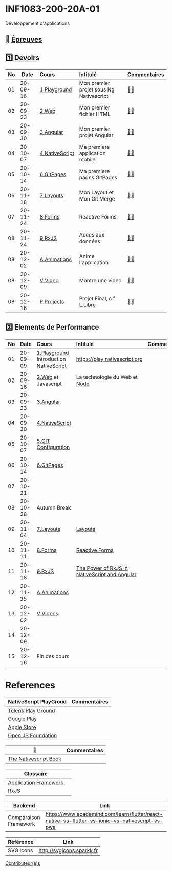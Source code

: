 # INF1083-200-20A-01

Développement d'applications

## :date: [Épreuves](.epreuves) 

## :one: [Devoirs](Devoirs)

|No| Date   | Cours                                  | Intitulé                               |  Commentaires                                   |
|--|--------|:---------------------------------------|:---------------------------------------|:------------------------------------------------|
|01|20-09-16| [1.Playground](1.Playground/README.md) | Mon premier projet sous Ng Nativescript| [:student:](1.Playground) |
|02|20-09-23| [2.Web](2.Web)                         | Mon premier fichier HTML               | [:student:](2.Web/.scripts/Participation.md) |
|03|20-09-30| [3.Angular](3.Angular)                 | Mon premier projet Angular             | [:student:](3.Angular/.scripts/Participation.md) |
|04|20-10-07| [4.NativeScript](4.NativeScript)       | Ma premiere application mobile         | [:student:](4.NativeScript/.scripts/Participation.md)   |
|05|20-10-14| [6.GitPages](6.GitPages)               | Ma premiere pages GitPages             | [:student:](6.GitPages/.scripts/Participation.md) | 
|06|20-11-18| [7.Layouts](7.Layouts)                 | Mon Layout et Mon Git Merge            | [:student:](7.Layouts/.scripts/Participation.md)  |
|07|20-11-24| [8.Forms](8.Forms)                     | Reactive Forms.                        | [:student:](8.Forms/.scripts/Participation.md)     |
|08|20-11-24| [9.RxJS](9.RxJS)                       | Acces aux données                      | [:student:](9.RxJS/.scripts/Participation.md)      |
|08|20-12-02| [A.Animations](A.Animations)           | Anime l'application                    | [:student:](A.Animations/.scripts/Participation.md) |   
|08|20-12-09| [V.Video](V.Video)                     | Montre une video                       | [:student:](V.Videos/.scripts/Participation.md)    |   
|08|20-12-16| [P.Projects](P.Projects)               | Projet Final, c.f. [L.Libre](L.Libre)  | [:student:](P.Projetcs/.scripts/Participation.md)  |

## :two: Elements de Performance

|No| Date   | Cours                                          | Intitulé                                |  Commentaires     |
|--|--------|:-----------------------------------------------|:----------------------------------------|:------------------|
|01|20-09-09| [1.Playground](1.Playground) Introduction NativeScript           | https://play.nativescript.org           |                   |
|02|20-09-16| [2.Web](2.Web) et Javascript                   | La technologie du Web et [Node](https://github.com/CollegeBoreal/Tutoriels/tree/master/W.Web/N.Node)           |                   |
|03|20-09-23| [3.Angular](3.Angular)                         |                                         |                   |
|04|20-09-30| [4.NativeScript](4.NativeScript)               |                                         |                   |
|05|20-10-07| [5.GIT Configuration](https://github.com/CollegeBoreal/Tutoriels/tree/master/0.GIT#three-configurer-git-gitconfig)|              |                   |
|06|20-10-14| [6.GitPages](6.GitPages)                       |                                         |                   |
|07|20-10-21|                                                |                                         |                   |
|08|20-10-28| Autumn Break                                   |                                         |                   |
|09|20-11-04| [7.Layouts](7.Layouts)                         | [Layouts](https://docs.nativescript.org/ui/layouts/layout-containers) |                   |
|10|20-11-11| [8.Forms](8.Forms)                             | [Reactive Forms](https://angular.io/guide/forms-overview#setup-in-reactive-forms)          |        |
|11|20-11-18| [9.RxJS](9.RxJS)                               |  [The Power of RxJS in NativeScript and Angular](https://nativescript.org/blog/nativescript-developer-day-the-power-of-rxjs-in-nativescript-and-angular/)   |                   |
|12|20-11-25| [A.Animations](A.Animations)                   |                                         |                   |
|13|20-12-02| [V.Videos](V.Videos)                           |                                         |                   |
|14|20-12-09|                                                |                                         |                   |
|15|20-12-16| Fin des cours                                  |                                         |                   |

# References

|  NativeScript PlayGroud                                                            |  Commentaires                              |
|------------------------------------------------------------------------------------|-------------------------------------------|
| [Telerik Play Ground](https://play.nativescript.org)                                |                                           |   
| [Google Play](https://play.google.com/store/apps/details?id=org.nativescript.play) |                                           |
| [Apple Store](https://apps.apple.com/ca/app/nativescript-playground/id1263543946)  |                                           |
| [Open JS Foundation](https://openjsf.org/)  |                                           |

|  :blue_book:                                                            |  Commentaires                              |
|------------------------------------------------------------------------------------|-------------------------------------------|
| [The Nativescript Book](https://nativescript.org/get-the-nativescript-book)        | |


|                              Glossaire                                                    |                                      |
|-------------------------------------------------------------------------------------------|--------------------------------------|
| [Application Framework](https://www.techopedia.com/definition/6005/application-framework) |                                      |
| [RxJS](https://www.pluralsight.com/guides/using-http-with-rxjs-observables)               |                                      |

| Backend               |  Link                                                                                            |
|-----------------------|--------------------------------------------------------------------------------------------------|
| Comparaison Framework | https://www.academind.com/learn/flutter/react-native-vs-flutter-vs-ionic-vs-nativescript-vs-pwa  |


| Référence             |  Link                                                             |
|-----------------------|-------------------------------------------------------------------|
| SVG Icons             | http://svgicons.sparkk.fr                                         |


[Contributeur(e)s](../../graphs/contributors)

